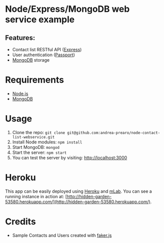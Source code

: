 # Node/Express/MongoDB web service example

## Features:
- Contact list RESTful API ([Express](http://expressjs.com/))
- User authentication ([Passport](http://passportjs.org/))
- [MongoDB](https://www.mongodb.org/) storage

# Requirements
- [Node.js](https://nodejs.org/en/)
- [MongoDB](https://www.mongodb.org/)

# Usage
1. Clone the repo: ```git clone git@github.com:andrea-prearo/node-contact-list-webservice.git```
2. Install Node modules: ```npm install```
3. Start MongoDB: ```mongod```
4. Start the server: ```npm start```
5. You can test the server by visiting: [http://localhost:3000](http://localhost:3000)

# Heroku
This app can be easily deployed using [Heroku](https://www.heroku.com/) and [mLab](https://www.mlab.com/).
You can see a running instance in action at: [http://hidden-garden-53580.herokuapp.com/](http://hidden-garden-53580.herokuapp.com/).

# Credits
- Sample Contacts and Users created with [faker.js](https://github.com/marak/faker.js)
